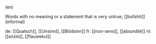 (en)

Words with no meaning or a statement that is very untrue; [[bullshit]] (informal)

de: [[Quatsch]], [[Unsinn]], [[Blödsinn]]
fr: [[non-sens]], [[absurdité]]
nl: [[onzin]], [[flauwekul]]